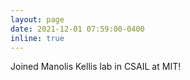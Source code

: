```yaml
---
layout: page
date: 2021-12-01 07:59:00-0400
inline: true
---
```


Joined Manolis Kellis lab in CSAIL at MIT!